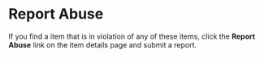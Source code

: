 # Report Abuse

If you find a item that is in violation of any of these items, click the **Report Abuse** link on the item details page and submit a report.